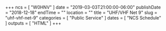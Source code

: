 +++
ncs = [ "W0HNV" ]
date = "2019-03-03T21:00:00-06:00"
publishDate = "2018-12-18"
endTime = ""
location = ""
title = "UHF/VHF Net 9"
slug = "uhf-vhf-net-9"
categories = [ "Public Service" ]
dates = [ "NCS Schedule" ]
outputs = [ "HTML" ]
+++
